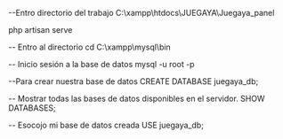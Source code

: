 --Entro directorio del trabajo
     C:\xampp\htdocs\JUEGAYA\Juegaya_panel

php artisan serve

-- Entro al directorio
cd C:\xampp\mysql\bin

-- Inicio sesión a la base de datos
mysql -u root -p

--Para crear nuestra base de datos
CREATE DATABASE juegaya_db;

-- Mostrar todas las bases de datos disponibles en el servidor.
SHOW DATABASES; 

-- Esocojo mi base de datos creada
USE juegaya_db; 
